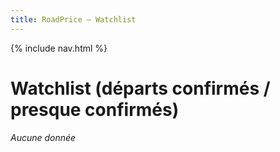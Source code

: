 ```yaml
---
title: RoadPrice — Watchlist
---
```


{% include nav.html %}


# Watchlist (départs confirmés / presque confirmés)

<p><em>Aucune donnée</em></p>

